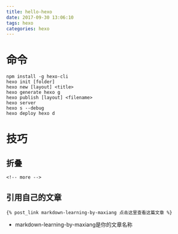 ```yaml
---
title: hello-hexo
date: 2017-09-30 13:06:10
tags: hexo
categories: hexo
---
```


# 命令
```
npm install -g hexo-cli
hexo init [folder]
hexo new [layout] <title>
hexo generate hexo g
hexo publish [layout] <filename>
hexo server
hexo s --debug 
hexo deploy hexo d
```

# 技巧
## 折叠

```
<!-- more -->
```
## 引用自己的文章
```
{% post_link markdown-learning-by-maxiang 点击这里查看这篇文章 %}
```
- markdown-learning-by-maxiang是你的文章名称